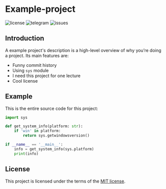 # Example-project
![license](https://img.shields.io/github/license/NikMatyukhin/example-project?style=for-the-badge)
![telegram](https://img.shields.io/badge/Telegram-%40nmatyuhin-blue?style=for-the-badge)
![issues](https://img.shields.io/github/issues/NikMatyukhin/example-project?color=red&style=for-the-badge)

## Introduction
A example project's description is a high-level overview of why you’re doing a project.
Its main features are:
- Funny commit history
- Using `sys` module
- I need this project for one lecture
- Cool license

## Example
This is the entire source code for this project:
```python
import sys

def get_system_info(platform: str):
    if 'win' in platform:
        return sys.getwindowsversion()

if __name__ == '__main__':
    info = get_system_info(sys.platform)
    print(info)
```

## License
This project is licensed under the terms of the <a href="https://github.com/NikMatyukhin/example-project/blob/e9b789d3d584a9f2ad8e729fc80d7c84488fc094/LICENSE" target="_blank">MIT license</a>.
